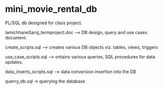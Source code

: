 # mini_movie_rental_db
PL/SQL db designed for class project.

lamichhaneSaroj_termproject.doc
--> DB design, query and use cases document.

create_scripts.sql
--> creates various DB objects viz. tables, views, triggers

use_case_scripts.sql
--> ontains various queries, SQL procedures for data updates.

data_inserts_scripts.sql
--> data conversion insertion into the DB

querry_db.sql
-> querying the database

